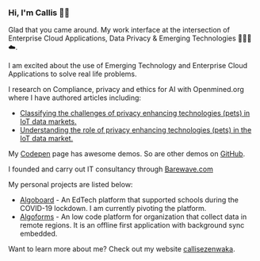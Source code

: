 ### Hi, I'm Callis 👋🏾

Glad that you came around. My work interface at the intersection of Enterprise Cloud Applications, Data Privacy & Emerging Technologies 👨🏿‍💻 ☁️.

I am excited about the use of Emerging Technology and Enterprise Cloud Applications to solve real life problems.

I research on Compliance, privacy and ethics for AI with Openmined.org where I have authored articles including:
- [Classifying the challenges of privacy enhancing technologies (pets) in IoT data markets.](https://blog.openmined.org/classifying-the-challenges-of-privacy-enhancing-technologies-pets-in-iot-data-markets/)
- [Understanding the role of privacy enhancing technologies (pets) in the IoT data market.](https://blog.openmined.org/understanding-the-role-of-privacy-enhancing-technologies-pets-in-the-iot-data-market/)

My [Codepen](https://codepen.io/callezenwaka) page has awesome demos. So are other demos on [GitHub](https://github.com/callezenwaka).

I founded and carry out IT consultancy through <a href="https://www.barewave.com">Barewave.com</a>

My personal projects are listed below:
- [Algoboard](https://www.algoboard.com) - An EdTech platform that supported schools during the COVID-19 lockdown. I am currently pivoting the platform.
- [Algoforms](https://www.algoforms.com) - An low code platform for organization that collect data in remote regions. It is an offline first application with background sync embedded.

Want to learn more about me? Check out my website [callisezenwaka](https://www.callisezenwaka.com).
